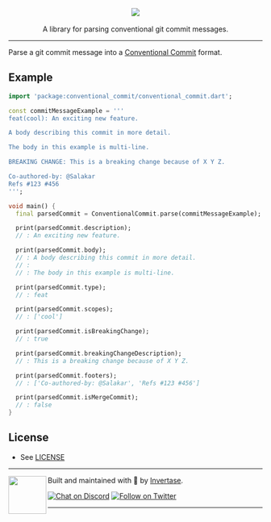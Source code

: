 <p align="center">
  <a href="https://invertase.io">
    <img src="https://static.invertase.io/assets/invertase-logo-small.png"><br/><br/>
  </a>
  <span>A library for parsing conventional git commit messages.</span>
</p>

---

Parse a git commit message into a
[Conventional Commit](https://www.conventionalcommits.org/en/v1.0.0/) format.

## Example

```dart
import 'package:conventional_commit/conventional_commit.dart';

const commitMessageExample = '''
feat(cool): An exciting new feature.

A body describing this commit in more detail.

The body in this example is multi-line.

BREAKING CHANGE: This is a breaking change because of X Y Z.

Co-authored-by: @Salakar
Refs #123 #456
''';

void main() {
  final parsedCommit = ConventionalCommit.parse(commitMessageExample);

  print(parsedCommit.description);
  // : An exciting new feature.

  print(parsedCommit.body);
  // : A body describing this commit in more detail.
  // :
  // : The body in this example is multi-line.

  print(parsedCommit.type);
  // : feat

  print(parsedCommit.scopes);
  // : ['cool']

  print(parsedCommit.isBreakingChange);
  // : true

  print(parsedCommit.breakingChangeDescription);
  // : This is a breaking change because of X Y Z.

  print(parsedCommit.footers);
  // : ['Co-authored-by: @Salakar', 'Refs #123 #456']

  print(parsedCommit.isMergeCommit);
  // : false
}
```

## License

- See [LICENSE](/LICENSE)

---

<p>
  <img align="left" width="75px" src="https://static.invertase.io/assets/invertase-logo-small.png">
  <p align="left">
    Built and maintained with 💛 by <a href="https://invertase.io">Invertase</a>.
  </p>
  <p align="left">
    <a href="https://invertase.link/discord"><img src="https://img.shields.io/discord/295953187817521152.svg?style=flat-square&colorA=7289da&label=Chat%20on%20Discord" alt="Chat on Discord"></a>
    <a href="https://twitter.com/invertaseio"><img src="https://img.shields.io/twitter/follow/invertaseio.svg?style=flat-square&colorA=1da1f2&colorB=&label=Follow%20on%20Twitter" alt="Follow on Twitter"></a>
  </p>
</p>

---
